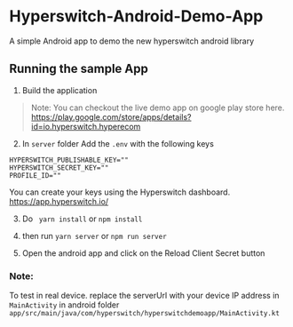 # Hyperswitch-Android-Demo-App

A simple Android app to demo the new hyperswitch android library

## Running the sample App

1. Build the application

> Note: You can checkout the live demo app on google play store here. https://play.google.com/store/apps/details?id=io.hyperswitch.hyperecom

2. In `server` folder 
Add the `.env` with the following keys

```
HYPERSWITCH_PUBLISHABLE_KEY=""
HYPERSWITCH_SECRET_KEY=""
PROFILE_ID=""
```

You can create your keys using the Hyperswitch dashboard. https://app.hyperswitch.io/

3. Do ` yarn install` or `npm install`

4. then run `yarn server` or `npm run server`

5. Open the android app and click on the Reload Client Secret button

### Note: 
To test in real device. 
replace the serverUrl with your device IP address in `MainActivity` in android folder `app/src/main/java/com/hyperswitch/hyperswitchdemoapp/MainActivity.kt`